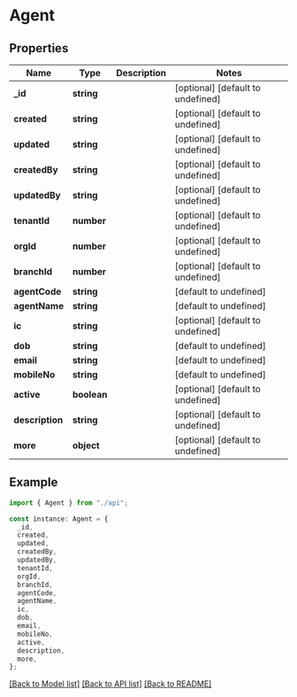 # Agent

## Properties

| Name            | Type        | Description | Notes                             |
| --------------- | ----------- | ----------- | --------------------------------- |
| **\_id**        | **string**  |             | [optional] [default to undefined] |
| **created**     | **string**  |             | [optional] [default to undefined] |
| **updated**     | **string**  |             | [optional] [default to undefined] |
| **createdBy**   | **string**  |             | [optional] [default to undefined] |
| **updatedBy**   | **string**  |             | [optional] [default to undefined] |
| **tenantId**    | **number**  |             | [optional] [default to undefined] |
| **orgId**       | **number**  |             | [optional] [default to undefined] |
| **branchId**    | **number**  |             | [optional] [default to undefined] |
| **agentCode**   | **string**  |             | [default to undefined]            |
| **agentName**   | **string**  |             | [default to undefined]            |
| **ic**          | **string**  |             | [optional] [default to undefined] |
| **dob**         | **string**  |             | [default to undefined]            |
| **email**       | **string**  |             | [default to undefined]            |
| **mobileNo**    | **string**  |             | [default to undefined]            |
| **active**      | **boolean** |             | [optional] [default to undefined] |
| **description** | **string**  |             | [optional] [default to undefined] |
| **more**        | **object**  |             | [optional] [default to undefined] |

## Example

```typescript
import { Agent } from "./api";

const instance: Agent = {
  _id,
  created,
  updated,
  createdBy,
  updatedBy,
  tenantId,
  orgId,
  branchId,
  agentCode,
  agentName,
  ic,
  dob,
  email,
  mobileNo,
  active,
  description,
  more,
};
```

[[Back to Model list]](../README.md#documentation-for-models) [[Back to API list]](../README.md#documentation-for-api-endpoints) [[Back to README]](../README.md)
